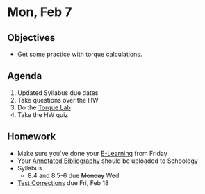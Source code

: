 Mon, Feb 7
=========    

 Objectives  
------------  
- Get some practice with torque calculations.
 
Agenda    
---------    
1. Updated Syllabus due dates
2. Take questions over the HW
3. Do the [Torque Lab](https://avon.schoology.com/assignment/5527383489/)
4. Take the HW quiz


Homework  
-------------    

- Make sure you've done your [E-Learning][e-learn] from Friday
- Your [Annotated Bibliography][bib] should be uploaded to Schoology
- Syllabus
	- 8.4 and 8.5-6 due ~~Monday~~ Wed
- [Test Corrections](https://avon.schoology.com/assignment/5527381127/) due Fri, Feb 18
  
[e-learn]: https://avon.schoology.com/page/5634775578
[ppt]: https://avon.schoology.com/course/5138386920/materials/gp/5527381456
[pasmt]: https://avon.schoology.com/course/5138386920/materials/gp/5527196152
[ptop]: https://avon.schoology.com/course/5138386920/materials/gp/5527196115
[pvid]: https://avon.schoology.com/course/5138386920/materials/gp/5527196182
[w1]: https://avon.schoology.com/course/5138386920/materials/gp/5612372461
[ex]: https://avon.schoology.com/course/5138386920/materials/gp/5612332223
[bib]: https://avon.schoology.com/assignment/5527196339/
<!--stackedit_data:
eyJoaXN0b3J5IjpbMTg1MzMzMTczOSwxODYzOTIzMDY5LDIxMD
A2MDMzNjYsLTExOTU2MzQyMTMsLTE2NjQ0Nzg4OTksLTE1MTM4
ODE0OTQsLTEyMzMyMTU0MDQsMTM1OTIwMzM1MSw4NDQ0NjcwNz
QsNTM0NzM4NjI2LC0xNDU2MDkzMDkwLC0yMDA5NjE3NTMyLDE5
MzY0MzgxMDgsMTgzOTE0MjkzMCwxOTg4NzMyNjUzLC02NjY5Nj
I4MjAsMTE3MTAxOTE3NSwtOTM1NTI0MzA4LC0xOTg3MzUzNjUs
LTEzMDczMDc0Ml19
-->